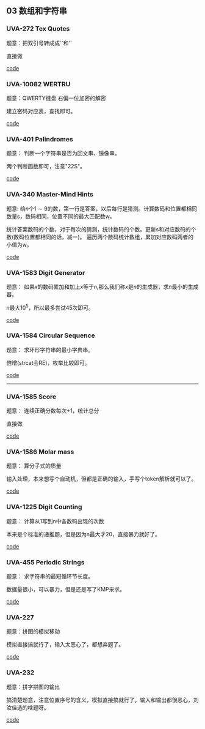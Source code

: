 ## 03 数组和字符串

### UVA-272 Tex Quotes

题意：把双引号转成成``和''

直接做

[code](./uva272.cpp)

### UVA-10082 WERTRU

题意：QWERTY键盘 右偏一位加密的解密

建立密码对应表，查找即可。

[code](./uva10082.cpp)


### UVA-401 Palindromes

题意： 判断一个字符串是否为回文串、镜像串。

两个判断函数即可，注意"22S"。

[code](./uva401.cpp)

### UVA-340 Master-Mind Hints

题意: 给$n$个$1 \sim 9$的数，第一行是答案，以后每行是猜测。计算数码和位置都相同数量s，数码相同，位置不同的最大匹配数w。

统计答案数码的个数，对于每次的猜测，统计数码的个数。更新s和对应数码的个数(数码位置都相同的话，减一)。
遍历两个数码统计数组，累加对应数码两者的小值为w。

[code](./uva340.cpp)

### UVA-1583 Digit Generator

题意： 如果$x$的数码累加和加上$x$等于$n$,那么我们称$x$是$n$的生成器，求$n$最小的生成器。

$n$最大$10^5$，所以最多尝试45次即可。

[code](./uva1583.cpp)


### UVA-1584 Circular Sequence

题意： 求环形字符串的最小字典串。

倍增(strcat会RE)，枚举比较即可。

[code](./uva1584.cpp)

---

### UVA-1585 Score

题意： 连续正确分数每次+1，统计总分

直接做

[code](./uva1585.cpp)

### UVA-1586 Molar mass

题意： 算分子式的质量

输入处理，本来想写个自动机，但都是正确的输入，手写个token解析就可以了。

[code](./uva1586.cpp)

### UVA-1225 Digit Counting

题意： 计算从1写到n中各数码出现的次数

本来是个标准的递推题，但是因为n最大才20，直接暴力就好了。

[code](./uva1225.cpp)

### UVA-455 Periodic Strings

题意： 求字符串的最短循环节长度。

数据量很小，可以暴力，但是还是写了KMP来求。

[code](./uva455.cpp)

### UVA-227

题意：拼图的模拟移动

模拟直接搞就行了，输入太恶心了，都想弃题了。

[code](./uva227.cpp)

### UVA-232

题意：拼字拼图的输出

搞清楚题意，注意位置序号的含义，模拟直接搞就行了。输入和输出都很恶心，刘汝佳选的啥题呀。

[code](./uva227.cpp)

